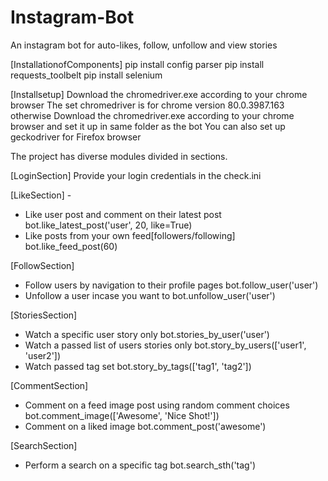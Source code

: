 # Instagram-Bot
An instagram bot for auto-likes, follow, unfollow and view stories 

[InstallationofComponents]
pip install config parser
pip install requests_toolbelt
pip install selenium

[Installsetup]
Download the chromedriver.exe according to your chrome browser
The set chromedriver is for chrome version 80.0.3987.163 otherwise
Download the chromedriver.exe according to your chrome browser 
and set it up in same folder as the bot
You can also set up geckodriver for Firefox browser

<HowTheProjectWorks>
The project has diverse modules divided in sections.

[LoginSection]
Provide your login credentials in the check.ini

[LikeSection] -
- Like user post and comment on their latest post
   bot.like_latest_post('user', 20, like=True)
- Like posts from your own feed[followers/following]
   bot.like_feed_post(60)



[FollowSection]
- Follow users by navigation to their profile pages
   bot.follow_user('user')
- Unfollow a user incase you want to
   bot.unfollow_user('user')

[StoriesSection]
- Watch a specific user story only
   bot.stories_by_user('user')
- Watch a passed list of users stories only
  bot.story_by_users(['user1', 'user2'])
- Watch passed tag set
  bot.story_by_tags(['tag1', 'tag2'])

[CommentSection]
- Comment on a feed image  post using  random comment choices
  bot.comment_image(['Awesome', 'Nice Shot!'])
- Comment on a liked image
   bot.comment_post('awesome')
   

[SearchSection]
- Perform a search on a specific tag
  bot.search_sth('tag')
    
